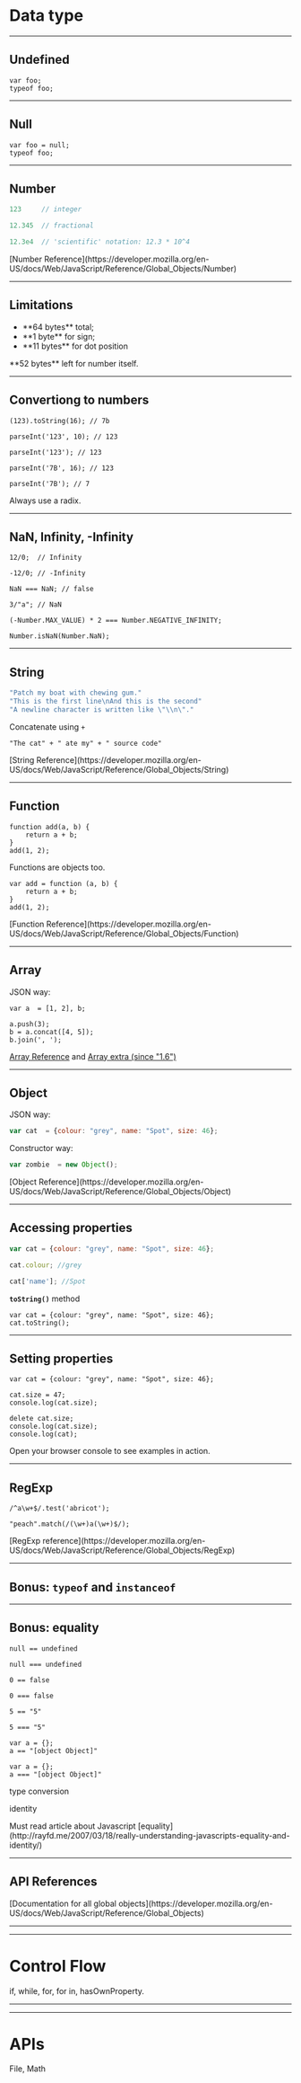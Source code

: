 Data type
=========

---

## Undefined

<pre><code class="javascript runnable" data-runnable-output="jsonalert">var foo;
typeof foo;
</code></pre>

---

## Null

<pre><code class="javascript runnable" data-runnable-output="jsonalert">var foo = null;
typeof foo;
</code></pre>

---

## Number

``` javascript
123     // integer

12.345  // fractional

12.3e4  // 'scientific' notation: 12.3 * 10^4
```

<!-- .element: class="icontext doc" --> [Number Reference](https://developer.mozilla.org/en-US/docs/Web/JavaScript/Reference/Global_Objects/Number)

---

## Limitations

<ul>
<li>**64 bytes** total;</li>
<li>**1 byte** for sign;</li>
<li>**11 bytes** for dot position</li>
</ul>

<p class="alert info">**52 bytes** left for number itself.</p>

---

## Convertiong to numbers

<pre><code class="javascript runnable" data-runnable-output="alert">(123).toString(16); // 7b</code></pre>

<pre><code class="javascript runnable" data-runnable-output="alert">parseInt('123', 10); // 123</code></pre>
<pre class="fragment"><code class="javascript runnable" data-runnable-output="alert">parseInt('123'); // 123</code></pre>
<pre class="fragment"><code class="javascript runnable" data-runnable-output="alert">parseInt('7B', 16); // 123</code></pre>
<pre class="fragment"><code class="javascript runnable" data-runnable-output="alert">parseInt('7B'); // 7</code></pre>

<p class="alert warn fragment">Always use a radix.</p>

---

## NaN, Infinity, -Infinity


<div class="two-columns">
<pre><code class="javascript runnable" data-runnable-output="alert">12/0;  // Infinity</code></pre>
<pre><code class="javascript runnable" data-runnable-output="alert">-12/0; // -Infinity</code></pre>
</div>
<div class="two-columns">
<pre class="red"><code class="javascript runnable" data-runnable-output="alert">NaN === NaN; // false</code></pre>
<pre><code class="javascript runnable" data-runnable-output="alert">3/"a"; // NaN</code></pre>
</div>

<pre class="green"><code class="javascript runnable" data-runnable-output="alert">(-Number.MAX_VALUE) * 2 === Number.NEGATIVE_INFINITY;</code></pre>
<pre class="green"><code class="javascript runnable" data-runnable-output="alert">Number.isNaN(Number.NaN);</code></pre>

---

## String

``` javascript
"Patch my boat with chewing gum."
"This is the first line\nAnd this is the second"
"A newline character is written like \"\\n\"."
```

Concatenate using `+`

<pre><code class="javascript runnable" data-runnable-output="alert">"The cat" + " ate my" + " source code"</code></pre>

<!-- .element: class="icontext doc" --> [String Reference](https://developer.mozilla.org/en-US/docs/Web/JavaScript/Reference/Global_Objects/String)

---

## Function

<pre><code class="javascript runnable" data-runnable-output="alert">function add(a, b) {
    return a + b;
}
add(1, 2);
</code></pre>

<p class="alert info">Functions are objects too.</p>

<pre><code class="javascript runnable" data-runnable-output="alert">var add = function (a, b) {
    return a + b;
}
add(1, 2);
</code></pre>

<!-- .element: class="icontext doc" --> [Function Reference](https://developer.mozilla.org/en-US/docs/Web/JavaScript/Reference/Global_Objects/Function)

---

## Array

<accronym title="Java Script Object Notation">JSON</accronym> way:

<pre><code class="javascript runnable" data-runnable-output="alert">var a  = [1, 2], b;

a.push(3);
b = a.concat([4, 5]);
b.join(', ');
</code></pre>

[Array Reference](https://developer.mozilla.org/en-US/docs/Web/JavaScript/Reference/Global_Objects/Array) <!-- .element: class="icontext doc" -->
and
[Array extra (since "1.6")](https://developer.mozilla.org/en-US/docs/Web/JavaScript/New_in_JavaScript/1.6#Array_extras) <!-- .element: class="icontext doc" -->

---

## Object

<accronym title="Java Script Object Notation">JSON</accronym> way:

``` javascript
var cat  = {colour: "grey", name: "Spot", size: 46};
```

Constructor way:

``` javascript
var zombie  = new Object();
```

<!-- .element: class="icontext doc" --> [Object Reference](https://developer.mozilla.org/en-US/docs/Web/JavaScript/Reference/Global_Objects/Object)

---

## Accessing properties

``` javascript
var cat = {colour: "grey", name: "Spot", size: 46};

cat.colour; //grey

cat['name']; //Spot
```

**`toString()`** method

<pre><code class="javascript runnable" data-runnable-output="jsonalert">var cat = {colour: "grey", name: "Spot", size: 46};
cat.toString();
</code></pre>


---

## Setting properties

<pre><code class="javascript runnable">var cat = {colour: "grey", name: "Spot", size: 46};

cat.size = 47;
console.log(cat.size);

delete cat.size;
console.log(cat.size);
console.log(cat);
</code></pre>

<p class="alert info">Open your browser console to see examples in action.</p>

---

## RegExp

<pre><code class="javascript runnable" data-runnable-output="jsonalert">/^a\w+$/.test('abricot');</code></pre>
<pre><code class="javascript runnable" data-runnable-output="jsonalert">"peach".match(/(\w+)a(\w+)$/);</code></pre>

<!-- .element: class="icontext doc" --> [RegExp reference](https://developer.mozilla.org/en-US/docs/Web/JavaScript/Reference/Global_Objects/RegExp)

---

## Bonus: `typeof` and `instanceof`

---

## Bonus: equality

<div class="two-columns">
<pre class="green"><code class="javascript runnable" data-runnable-output="jsonalert">null == undefined</code></pre>
<pre class="red"><code class="javascript runnable" data-runnable-output="jsonalert">null === undefined</code></pre>

<pre class="green"><code class="javascript runnable" data-runnable-output="jsonalert">0 == false</code></pre>
<pre class="red"><code class="javascript runnable" data-runnable-output="jsonalert">0 === false</code></pre>

<pre class="green"><code class="javascript runnable" data-runnable-output="jsonalert">5 == "5"</code></pre>
<pre class="red"><code class="javascript runnable" data-runnable-output="jsonalert">5 === "5"</code></pre>

<pre class="green"><code class="javascript runnable" data-runnable-output="jsonalert">var a = {};
a == "[object Object]"</code></pre>
<pre class="red"><code class="javascript runnable" data-runnable-output="jsonalert">var a = {};
a === "[object Object]"</code></pre>

<p>type conversion

<p>identity
</div>

<p class="alert article">Must read article about Javascript [equality](http://rayfd.me/2007/03/18/really-understanding-javascripts-equality-and-identity/)</p>

---

## API References

<p class="alert">[Documentation for all global objects](https://developer.mozilla.org/en-US/docs/Web/JavaScript/Reference/Global_Objects)</p>

---
---

Control Flow
============

if, while, for, for in, hasOwnProperty.

---
---

APIs
====

File, Math

